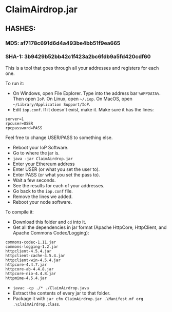 # ClaimAirdrop.jar

## HASHES:

### MD5: af7178c691d6d4a493be4bb51f9ea665

### SHA-1: 3b9429b52bb42c1f423a2bc6fdb9a5fd420cdf60

This is a tool that goes through all your addresses and registers for each one.

To run it:

- On Windows, open File Explorer. Type into the address bar `%APPDATA%`. Then open `IoP`. On Linux, open `~/.iop`. On MacOS, open `~/Library/Application Support/IoP`.
- Edit `iop.conf`. If it doesn't exist, make it. Make sure it has the lines:
```
server=1
rpcuser=USER
rpcpassword=PASS
```

Feel free to change USER/PASS to something else.

- Reboot your IoP Software.
- Go to where the jar is.
- `java -jar ClaimAirdrop.jar`
- Enter your Ethereum address
- Enter USER (or what you set the user to).
- Enter PASS (or what you set the pass to).
- Wait a few seconds.
- See the results for each of your addresses.
- Go back to the `iop.conf` file.
- Remove the lines we added.
- Reboot your node software.

To compile it:

- Download this folder and `cd` into it.
- Get all the dependencies in jar format (Apache HttpCore, HttpClient, and Apache Commons Codec/Logging):

```
commons-codec-1.11.jar
commons-logging-1.2.jar
httpclient-4.5.4.jar
httpclient-cache-4.5.4.jar
httpclient-win-4.5.4.jar
httpcore-4.4.7.jar
httpcore-ab-4.4.8.jar
httpcore-nio-4.4.8.jar
httpmime-4.5.4.jar
```

- `javac -cp ./* ./ClaimAirdrop.java`
- Extract the contents of every jar to that folder.
- Package it with `jar cfm ClaimAirdrop.jar .\Manifest.mf org .\ClaimAirdrop.class`.
